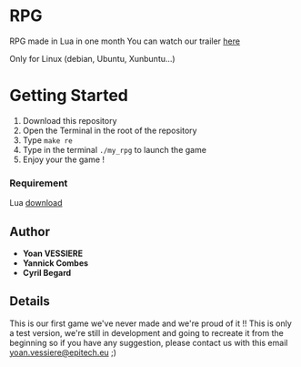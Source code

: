 # RPG
RPG made in Lua in one month
You can watch our trailer [here](https://www.youtube.com/watch?v=3a6zXnmh4wI&t)

Only for Linux (debian, Ubuntu, Xunbuntu...)

# Getting Started

1) Download this repository
2) Open the Terminal in the root of the repository
2) Type ```make re```
3) Type in the terminal ```./my_rpg``` to launch the game
5) Enjoy your the game !

### Requirement

Lua [download](https://www.lua.org/download.html)

## Author

* **Yoan VESSIERE**
* **Yannick Combes**
* **Cyril Begard**

## Details

This is our first game we've never made and we're proud of it !! 
This is only a test version, we're still in development and going to recreate it from the beginning so if you have any suggestion, please contact us with this email yoan.vessiere@epitech.eu ;)
